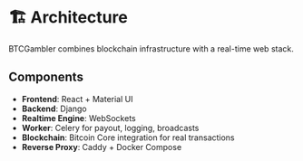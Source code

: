 # 🏗️ Architecture

BTCGambler combines blockchain infrastructure with a real-time web stack.

## Components

- **Frontend**: React + Material UI
- **Backend**: Django
- **Realtime Engine**: WebSockets
- **Worker**: Celery for payout, logging, broadcasts
- **Blockchain**: Bitcoin Core integration for real transactions
- **Reverse Proxy**: Caddy + Docker Compose

<!-- ## Diagram

*Insert architecture diagram here (optional)* -->
